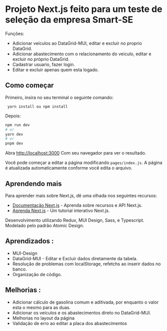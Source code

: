 # Projeto Next.js feito para um teste de seleção da empresa Smart-SE
Funções:
* Adicionar veículos ao DataGrid-MUI, editar e excluir no proprio DataGrid.
* Adicionar abastecimento com o relacionamento do veiculo, editar e excluir no próprio DataGrid.
* Cadastrar usuario, fazer login.
* Editar e excluir apenas quem esta logado.
  
## Como começar

Primeiro, insira no seu terminal o seguinte comando:

` yarn install ou npm install`

Depois:

```bash
npm run dev
# or
yarn dev
# or
pnpm dev
```

Abra [http://localhost:3000](http://localhost:3000) Com seu navegador para ver o resultado.

Você pode começar a editar a página modificando `pages/index.js`. A página é atualizada automaticamente conforme você edita o arquivo.

## Aprendendo mais

Para aprender mais sobre Next.js, dê uma olhada nos seguintes recursos:

  * [Documentação Next.js](https://nextjs.org/docs) - Aprenda sobre recursos e API Next.js.
  * [Aprenda Next.js](https://nextjs.org/learn) - Um tutorial interativo Next.js.

Desenvolvimento utilizando Redux, MUI Design, Sass, e Typescript. 
Modelado pelo padrão Atomic Design.

## Aprendizados :
* MUI-Design
* DataGrid-MUI - Editar e Excluir dados diretamente da tabela.
* Resolução de problemas com localStorage, refetchs ao inserir dados no banco.
* Organização de código.

## Melhorias :
* Adicionar cálculo de gasolina comum e aditivada, por enquanto o valor esta o mesmo para as duas.
* Adicionar os veículos e os abastecimentos direto no DataGrid-MUI.
* Melhorias no layout da página
* Validação de erro ao editar a placa dos abastecimentos 
